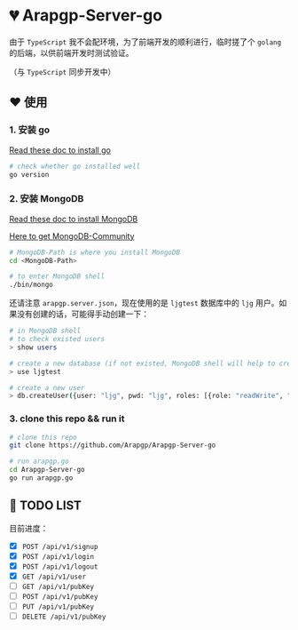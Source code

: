 # :broken_heart: Arapgp-Server-go

由于 `TypeScript` 我不会配环境，为了前端开发的顺利进行，临时搓了个 `golang` 的后端，以供前端开发时测试验证。

（与 `TypeScript` 同步开发中）

## :heart: 使用

### 1. 安装 go

[Read these doc to install go](https://golang.org/doc/install)

```bash
# check whether go installed well
go version
```

### 2. 安装 MongoDB

[Read these doc to install MongoDB](https://docs.mongodb.com/manual/administration/install-community/)

[Here to get MongoDB-Community](https://www.mongodb.com/try/download/community)

```bash
# MongoDB-Path is where you install MongoDB
cd <MongoDB-Path>

# to enter MongoDB shell
./bin/mongo
```

还请注意 `arapgp.server.json`，现在使用的是 `ljgtest` 数据库中的 `ljg` 用户。如果没有创建的话，可能得手动创建一下：

```bash
# in MongoDB shell
# to check existed users
> show users

# create a new database (if not existed, MongoDB shell will help to create one)
> use ljgtest

# create a new user
> db.createUser({user: "ljg", pwd: "ljg", roles: [{role: "readWrite", "db": "ljgtest"}]})
```

### 3. clone this repo && run it

```bash
# clone this repo
git clone https://github.com/Arapgp/Arapgp-Server-go

# run arapgp.go
cd Arapgp-Server-go
go run arapgp.go
```

## :triangular_flag_on_post: TODO LIST

目前进度：

* [x] `POST /api/v1/signup`
* [x] `POST /api/v1/login`
* [x] `POST /api/v1/logout`
* [x] `GET /api/v1/user`
* [ ] `GET /api/v1/pubKey`
* [ ] `POST /api/v1/pubKey`
* [ ] `PUT /api/v1/pubKey`
* [ ] `DELETE /api/v1/pubKey`
